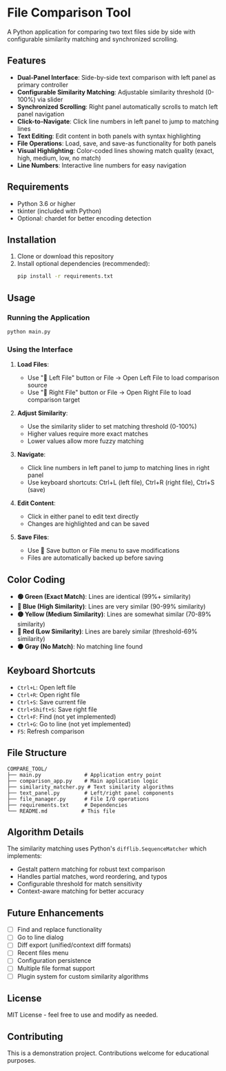 # File Comparison Tool

A Python application for comparing two text files side by side with configurable similarity matching and synchronized scrolling.

## Features

- **Dual-Panel Interface**: Side-by-side text comparison with left panel as primary controller
- **Configurable Similarity Matching**: Adjustable similarity threshold (0-100%) via slider
- **Synchronized Scrolling**: Right panel automatically scrolls to match left panel navigation
- **Click-to-Navigate**: Click line numbers in left panel to jump to matching lines
- **Text Editing**: Edit content in both panels with syntax highlighting
- **File Operations**: Load, save, and save-as functionality for both panels
- **Visual Highlighting**: Color-coded lines showing match quality (exact, high, medium, low, no match)
- **Line Numbers**: Interactive line numbers for easy navigation

## Requirements

- Python 3.6 or higher
- tkinter (included with Python)
- Optional: chardet for better encoding detection

## Installation

1. Clone or download this repository
2. Install optional dependencies (recommended):
   ```bash
   pip install -r requirements.txt
   ```

## Usage

### Running the Application

```bash
python main.py
```

### Using the Interface

1. **Load Files**:
   - Use "📂 Left File" button or File → Open Left File to load comparison source
   - Use "📂 Right File" button or File → Open Right File to load comparison target

2. **Adjust Similarity**:
   - Use the similarity slider to set matching threshold (0-100%)
   - Higher values require more exact matches
   - Lower values allow more fuzzy matching

3. **Navigate**:
   - Click line numbers in left panel to jump to matching lines in right panel
   - Use keyboard shortcuts: Ctrl+L (left file), Ctrl+R (right file), Ctrl+S (save)

4. **Edit Content**:
   - Click in either panel to edit text directly
   - Changes are highlighted and can be saved

5. **Save Files**:
   - Use 💾 Save button or File menu to save modifications
   - Files are automatically backed up before saving

## Color Coding

- **🟢 Green (Exact Match)**: Lines are identical (99%+ similarity)
- **🔵 Blue (High Similarity)**: Lines are very similar (90-99% similarity)  
- **🟡 Yellow (Medium Similarity)**: Lines are somewhat similar (70-89% similarity)
- **🔴 Red (Low Similarity)**: Lines are barely similar (threshold-69% similarity)
- **⚫ Gray (No Match)**: No matching line found

## Keyboard Shortcuts

- `Ctrl+L`: Open left file
- `Ctrl+R`: Open right file
- `Ctrl+S`: Save current file
- `Ctrl+Shift+S`: Save right file
- `Ctrl+F`: Find (not yet implemented)
- `Ctrl+G`: Go to line (not yet implemented)
- `F5`: Refresh comparison

## File Structure

```
COMPARE_TOOL/
├── main.py              # Application entry point
├── comparison_app.py    # Main application logic
├── similarity_matcher.py # Text similarity algorithms
├── text_panel.py        # Left/right panel components
├── file_manager.py      # File I/O operations
├── requirements.txt     # Dependencies
└── README.md           # This file
```

## Algorithm Details

The similarity matching uses Python's `difflib.SequenceMatcher` which implements:
- Gestalt pattern matching for robust text comparison
- Handles partial matches, word reordering, and typos
- Configurable threshold for match sensitivity
- Context-aware matching for better accuracy

## Future Enhancements

- [ ] Find and replace functionality
- [ ] Go to line dialog
- [ ] Diff export (unified/context diff formats)
- [ ] Recent files menu
- [ ] Configuration persistence
- [ ] Multiple file format support
- [ ] Plugin system for custom similarity algorithms

## License

MIT License - feel free to use and modify as needed.

## Contributing

This is a demonstration project. Contributions welcome for educational purposes.